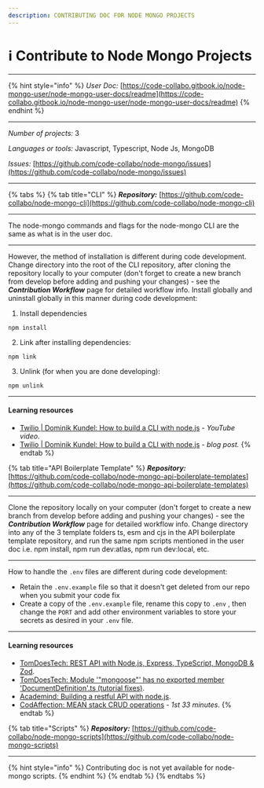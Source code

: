 ```yaml
---
description: CONTRIBUTING DOC FOR NODE MONGO PROJECTS
---
```


# ℹ Contribute to Node Mongo Projects

***

{% hint style="info" %}
_User Doc:_ [https://code-collabo.gitbook.io/node-mongo-user/node-mongo-user-docs/readme](https://code-collabo.gitbook.io/node-mongo-user/node-mongo-user-docs/readme)
{% endhint %}

***

_Number of projects:_ 3

_Languages or tools:_ Javascript, Typescript, Node Js, MongoDB

_Issues:_ [https://github.com/code-collabo/node-mongo/issues](https://github.com/code-collabo/node-mongo/issues)

***

{% tabs %}
{% tab title="CLI" %}
_**Repository:**_ [https://github.com/code-collabo/node-mongo-cli](https://github.com/code-collabo/node-mongo-cli)

***

The node-mongo commands and flags for the node-mongo CLI are the same as what is in the user doc.

***

However, the method of installation is different during code development. Change directory into the root of the CLI repository, after cloning the repository locally to your computer (don't forget to create a new branch from develop before adding and pushing your changes)  - see the _**Contribution Workflow**_ page for detailed workflow info. Install globally and uninstall globally in this manner during code development:

1. Install dependencies

```
npm install
```

2. Link after installing dependencies:

```
npm link
```

3. Unlink (for when you are done developing):

```
npm unlink
```

***

#### Learning resources

* [Twilio | Dominik Kundel: How to build a CLI with node.js](https://youtu.be/s2h28p4s-Xs) - _YouTube video_.
* [Twilio | Dominik Kundel: How to build a CLI with node.js](https://www.twilio.com/blog/how-to-build-a-cli-with-node-js) _- blog post._
{% endtab %}

{% tab title="API Boilerplate Template" %}
_**Repository:**_ [https://github.com/code-collabo/node-mongo-api-boilerplate-templates](https://github.com/code-collabo/node-mongo-api-boilerplate-templates)

***

Clone the repository locally on your computer (don't forget to create a new branch from develop before adding and pushing your changes) - see the _**Contribution Workflow**_ page for detailed workflow info. Change directory into any of the 3 template folders ts, esm and cjs in the API boilerplate template repository, and run the same npm scripts mentioned in the user doc i.e. npm install, npm run dev:atlas, npm run dev:local, etc.

***

How to handle the `.env` files are different during code development:

* Retain the `.env.example` file so that it doesn't get deleted from our repo when you submit your code fix
* Create a copy of the `.env.example` file, rename this copy to `.env` , then change the `PORT` and add other environment variables to store your secrets as desired in your `.env` file.

***

#### Learning resources

* [TomDoesTech: REST API with Node.js, Express, TypeScript, MongoDB & Zod](https://www.youtube.com/watch?v=BWUi6BS9T5Y).
* [TomDoesTech: Module '"mongoose"' has no exported member 'DocumentDefinition'.ts (tutorial fixes)](https://www.youtube.com/watch?v=5-1KuU-21uI).
* [Academind: Building a restful API with node.js](https://academind.com/tutorials/building-a-restful-api-with-nodejs/).
* [CodAffection: MEAN stack CRUD operations](https://youtu.be/UYh6EvpQquw) - _1st 33 minutes_.
{% endtab %}

{% tab title="Scripts" %}
_**Repository:**_ [https://github.com/code-collabo/node-mongo-scripts](https://github.com/code-collabo/node-mongo-scripts)

***

{% hint style="info" %}
Contributing doc is not yet available for node-mongo scripts.
{% endhint %}
{% endtab %}
{% endtabs %}
